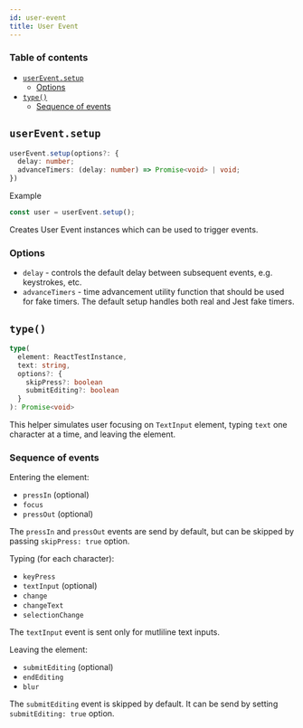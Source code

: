 ```yaml
---
id: user-event
title: User Event
---
```


### Table of contents

- [`userEvent.setup`](#usereventsetup)
  - [Options](#options)
- [`type()`](#type)
  - [Sequence of events](#sequence-of-events)


## `userEvent.setup`

```ts
userEvent.setup(options?: {
  delay: number;
  advanceTimers: (delay: number) => Promise<void> | void;
})
```

Example
```ts
const user = userEvent.setup();
```

Creates User Event instances which can be used to trigger events.

### Options
- `delay` - controls the default delay between subsequent events, e.g. keystrokes, etc.
- `advanceTimers` - time advancement utility function that should be used for fake timers. The default setup handles both real and Jest fake timers.

## `type()`

```ts
type(
  element: ReactTestInstance,
  text: string,
  options?: {
    skipPress?: boolean
    submitEditing?: boolean
  }
): Promise<void>
```

This helper simulates user focusing on `TextInput` element, typing `text` one character at a time, and leaving the element.

### Sequence of events

Entering the element:
- `pressIn` (optional)
- `focus`
- `pressOut` (optional)

The `pressIn` and `pressOut` events are send by default, but can be skipped by passing `skipPress: true` option.

Typing (for each character):
- `keyPress`
- `textInput` (optional)
- `change`
- `changeText`
- `selectionChange`

The `textInput` event is sent only for mutliline text inputs.

Leaving the element:
- `submitEditing` (optional)
- `endEditing`
- `blur`

The `submitEditing` event is skipped by default. It can be send by setting `submitEditing: true` option.
